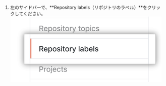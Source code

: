 1. 左のサイドバーで、**Repository labels（リポジトリのラベル）**をクリックしてください。 ![リポジトリのラベルタブ](/assets/images/help/organizations/repo-labels-tab.png)